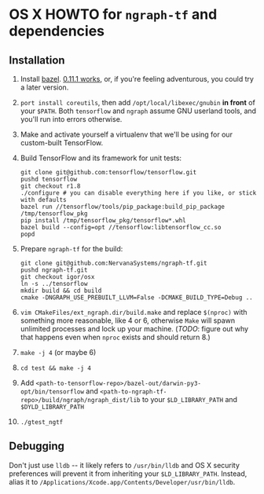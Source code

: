 # OS X HOWTO for `ngraph-tf` and dependencies

## Installation

1. Install [bazel](https://github.com/bazelbuild/bazel/releases).  [0.11.1 works](https://github.com/bazelbuild/bazel/releases/tag/0.11.1), or, if you're feeling adventurous, you could try a later version.
2. `port install coreutils`, then add `/opt/local/libexec/gnubin` **in front** of your `$PATH`.  Both `tensorflow` and `ngraph` assume GNU userland tools, and you'll run into errors otherwise.
3. Make and activate yourself a virtualenv that we'll be using for our custom-built TensorFlow.
4. Build TensorFlow and its framework for unit tests:

	```
	git clone git@github.com:tensorflow/tensorflow.git
	pushd tensorflow
	git checkout r1.8
	./configure # you can disable everything here if you like, or stick with defaults
	bazel run //tensorflow/tools/pip_package:build_pip_package /tmp/tensorflow_pkg
	pip install /tmp/tensorflow_pkg/tensorflow*.whl
	bazel build --config=opt //tensorflow:libtensorflow_cc.so
	popd
	```

5. Prepare `ngraph-tf` for the build:

	```
	git clone git@github.com:NervanaSystems/ngraph-tf.git
	pushd ngraph-tf.git
	git checkout igor/osx
	ln -s ../tensorflow
	mkdir build && cd build
	cmake -DNGRAPH_USE_PREBUILT_LLVM=False -DCMAKE_BUILD_TYPE=Debug ..
	```

6. `vim CMakeFiles/ext_ngraph.dir/build.make` and replace `$(nproc)` with something more reasonable, like 4 or 6, otherwise `Make` will spawn unlimited processes and lock up your machine.  (*TODO*: figure out why that happens even when `nproc` exists and should return 8.)
7. `make -j 4` (or maybe 6)
8. `cd test && make -j 4`
9. Add `<path-to-tensorflow-repo>/bazel-out/darwin-py3-opt/bin/tensorflow` and `<path-to-ngraph-tf-repo>/build/ngraph/ngraph_dist/lib` to your `$LD_LIBRARY_PATH` and `$DYLD_LIBRARY_PATH`
10. `./gtest_ngtf`

## Debugging

Don't just use `lldb` -- it likely refers to `/usr/bin/lldb` and OS X security preferences will prevent it from inheriting your `$LD_LIBRARY_PATH`.  Instead, alias it to `/Applications/Xcode.app/Contents/Developer/usr/bin/lldb`.
